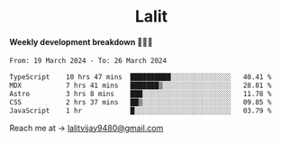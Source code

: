 <h1 align="center">Lalit</h1>

#### Weekly development breakdown 👨🏻‍💻
<!--START_SECTION:waka-->

```txt
From: 19 March 2024 - To: 26 March 2024

TypeScript    10 hrs 47 mins  ██████████░░░░░░░░░░░░░░░   40.41 %
MDX           7 hrs 41 mins   ███████▒░░░░░░░░░░░░░░░░░   28.81 %
Astro         3 hrs 8 mins    ███░░░░░░░░░░░░░░░░░░░░░░   11.78 %
CSS           2 hrs 37 mins   ██▒░░░░░░░░░░░░░░░░░░░░░░   09.85 %
JavaScript    1 hr            █░░░░░░░░░░░░░░░░░░░░░░░░   03.79 %
```

<!--END_SECTION:waka-->

Reach me at → lalitvijay9480@gmail.com

